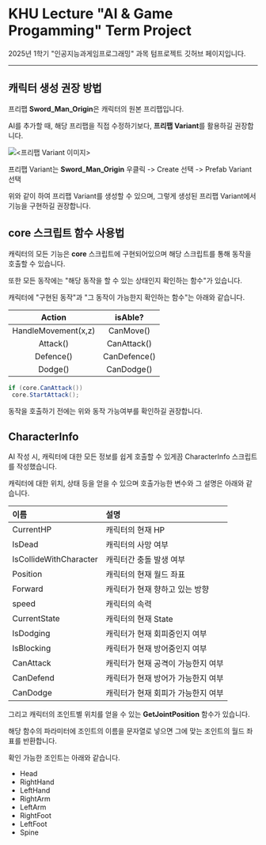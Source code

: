 # KHU Lecture "AI & Game Progamming" Term Project

2025년 1학기 "인공지능과게임프로그래밍" 과목 텀프로젝트 깃허브 페이지입니다.




---

## 캐릭터 생성 권장 방법

프리팹 **Sword_Man_Origin**은 캐릭터의 원본 프리팹입니다.

AI를 추가할 때, 해당 프리팹을 직접 수정하기보다, **프리팹 Variant**를 활용하길 권장합니다.

![<프리팹 Variant 이미지>](https://github.com/user-attachments/assets/8339fa97-8911-49f2-b10a-29bfcf78bcaf)

프리팹 Variant는 **Sword_Man_Origin** 우클릭 -> Create 선택 -> Prefab Variant 선택

위와 같이 하여 프리팹 Variant를 생성할 수 있으며, 그렇게 생성된 프리팹 Variant에서 기능을 구현하길 권장합니다.






## core 스크립트 함수 사용법

캐릭터의 모든 기능은 **core** 스크립트에 구현되어있으며 해당 스크립트를 통해 동작을 호출할 수 있습니다.

또한 모든 동작에는 "해당 동작을 할 수 있는 상태인지 확인하는 함수"가 있습니다.

캐릭터에 "구현된 동작"과 "그 동작이 가능한지 확인하는 함수"는 아래와 같습니다.

|**Action**|**isAble?**|
|:---:|:---:|
|HandleMovement(x,z)|CanMove()|
|Attack()|CanAttack()|
|Defence()|CanDefence()|
|Dodge()|CanDodge()|

```c#
if (core.CanAttack())
 core.StartAttack();
```

동작을 호출하기 전에는 위와 동작 가능여부를 확인하길 권장합니다.




## CharacterInfo

AI 작성 시, 캐릭터에 대한 모든 정보를 쉽게 호출할 수 있게끔 CharacterInfo 스크립트를 작성했습니다.

캐릭터에 대한 위치, 상태 등을 얻을 수 있으며 호출가능한 변수와 그 설명은 아래와 같습니다.

|**이름**|**설명**|
|:---|:---|
|CurrentHP|캐릭터의 현재 HP|
|IsDead|캐릭터의 사망 여부|
|IsCollideWithCharacter|캐릭터간 충돌 발생 여부|
|Position|캐릭터의 현재 월드 좌표|
|Forward|캐릭터가 현재 향하고 있는 방향|
|speed|캐릭터의 속력|
|CurrentState|캐릭터의 현재 State|
|IsDodging|캐릭터가 현재 회피중인지 여부|
|IsBlocking|캐릭터가 현재 방어중인지 여부|
|CanAttack|캐릭터가 현재 공격이 가능한지 여부|
|CanDefend|캐릭터가 현재 방어가 가능한지 여부|
|CanDodge|캐릭터가 현재 회피가 가능한지 여부|

그리고 캐릭터의 조인트별 위치를 얻을 수 있는 **GetJointPosition** 함수가 있습니다.

해당 함수의 파라미터에 조인트의 이름을 문자열로 넣으면 그에 맞는 조인트의 월드 좌표를 반환합니다.

확인 가능한 조인트는 아래와 같습니다.

  * Head
  * RightHand
  * LeftHand
  * RightArm
  * LeftArm
  * RightFoot
  * LeftFoot
  * Spine


